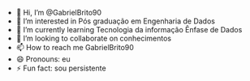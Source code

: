 - 👋 Hi, I’m @GabrielBrito90
- 👀 I’m interested in Pós graduação em Engenharia de Dados
- 🌱 I’m currently learning Tecnologia da informação Ênfase de Dados
- 💞️ I’m looking to collaborate on conhecimentos 
- 📫 How to reach me GabrielBrito90
- 😄 Pronouns: eu
- ⚡ Fun fact: sou persistente

<!---
GabrielBrito90/GabrielBrito90 is a ✨ special ✨ repository because its `README.md` (this file) appears on your GitHub profile.
You can click the Preview link to take a look at your changes.
--->
